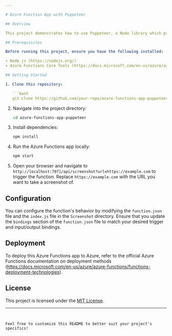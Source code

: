 ```yaml
---

# Azure Function App with Puppeteer

## Overview

This project demonstrates how to use Puppeteer, a Node library which provides a high-level API over the Chrome DevTools Protocol, within an Azure Functions app. Puppeteer allows for automated control over headless Chrome or Chromium instances, making it useful for tasks such as web scraping, automated testing, and generating screenshots.

## Prerequisites

Before running this project, ensure you have the following installed:

- Node.js (https://nodejs.org/)
- Azure Functions Core Tools (https://docs.microsoft.com/en-us/azure/azure-functions/functions-run-local)

## Getting Started

1. Clone this repository:

   ```bash
   git clone https://github.com/your-repo/azure-functions-app-puppeteer.git
   ```

2. Navigate into the project directory:

   ```bash
   cd azure-functions-app-puppeteer
   ```

3. Install dependencies:

   ```bash
   npm install
   ```

4. Run the Azure Functions app locally:

   ```bash
   npm start
   ```

5. Open your browser and navigate to `http://localhost:7071/api/screenshot?url=https://example.com` to trigger the function. Replace `https://example.com` with the URL you want to take a screenshot of.

## Configuration

You can configure the function's behavior by modifying the `function.json` file and the `index.js` file in the `Screenshot` directory. Ensure that you update the `bindings` section of the `function.json` file to match your desired trigger and input/output bindings.

## Deployment

To deploy this Azure Functions app to Azure, refer to the official Azure Functions documentation on deployment methods (https://docs.microsoft.com/en-us/azure/azure-functions/functions-deployment-technologies).

## License

This project is licensed under the [MIT License](LICENSE).

---
```


Feel free to customize this README to better suit your project's specifics!
